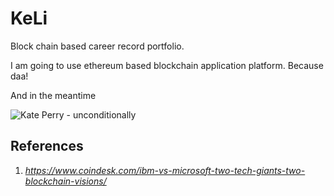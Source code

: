 # KeLi
Block chain based career record portfolio.

I am  going to use ethereum based blockchain application platform. Because daa!

And in the meantime 

![Kate Perry - unconditionally](https://www.youtube.com/watch?v=XjwZAa2EjKA)

## References
1. _https://www.coindesk.com/ibm-vs-microsoft-two-tech-giants-two-blockchain-visions/_

